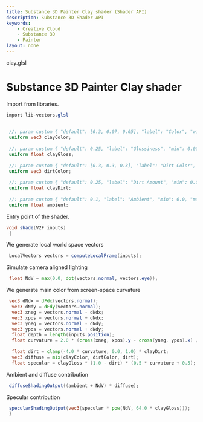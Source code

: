 ```yaml
---
title: Substance 3D Painter Clay shader (Shader API)
description: Substance 3D Shader API
keywords:
	- Creative Cloud
	- Substance 3D
	- Painter
layout: none
---
```





clay.glsl








[ ](#section-0)












[ ](#section-1)

Substance 3D Painter Clay shader
================================


Import from libraries.





```glsl
import lib-vectors.glsl
 
 
 //: param custom { "default": [0.3, 0.07, 0.05], "label": "Color", "widget": "color" }
 uniform vec3 clayColor;
 
 //: param custom { "default": 0.25, "label": "Glossiness", "min": 0.001, "max": 1.0 }
 uniform float clayGloss;
 
 //: param custom { "default": [0.3, 0.3, 0.3], "label": "Dirt Color", "widget": "color" }
 uniform vec3 dirtColor;
 
 //: param custom { "default": 0.25, "label": "Dirt Amount", "min": 0.0, "max": 1.0 }
 uniform float clayDirt;
 
 //: param custom { "default": 0.1, "label": "Ambient", "min": 0.0, "max": 1.0 }
 uniform float ambient;
```







[ ](#section-2)

Entry point of the shader.





```glsl
void shade(V2F inputs)
 {
```







[ ](#section-3)

We generate local world space vectors





```glsl
 LocalVectors vectors = computeLocalFrame(inputs);
```







[ ](#section-4)

Simulate camera aligned lighting





```glsl
 float NdV = max(0.0, dot(vectors.normal, vectors.eye));
```







[ ](#section-5)

We generate main color from screen-space curvature





```glsl
 vec3 dNdx = dFdx(vectors.normal);
  vec3 dNdy = dFdy(vectors.normal);
  vec3 xneg = vectors.normal - dNdx;
  vec3 xpos = vectors.normal + dNdx;
  vec3 yneg = vectors.normal - dNdy;
  vec3 ypos = vectors.normal + dNdy;
  float depth = length(inputs.position);
  float curvature = 2.0 * (cross(xneg, xpos).y - cross(yneg, ypos).x) / depth;
 
  float dirt = clamp(-4.0 * curvature, 0.0, 1.0) * clayDirt;
  vec3 diffuse = mix(clayColor, dirtColor, dirt);
  float specular = clayGloss * (1.0 - dirt) * (0.5 * curvature + 0.5);
```







[ ](#section-6)

Ambient and diffuse contribution





```glsl
 diffuseShadingOutput((ambient + NdV) * diffuse);
```







[ ](#section-7)

Specular contribution





```glsl
 specularShadingOutput(vec3(specular * pow(NdV, 64.0 * clayGloss)));
 }
 
 
```






